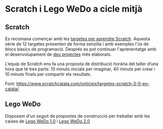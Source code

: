 # Scratch i Lego WeDo a cicle mitjà

## Scratch

Es recomana començar amb les [targetes per aprendre Scratch](https://github.com/Scratch-BiP/Recursos/tree/master/Cicle%20mitj%C3%A0/Scratch%20-%20Targetes). Aquesta sèrie de 12 targetes presenten de forma senzilla i amb exemples l'ús de blocs bàsics de programació. Després es pot continuar l'aprenentatge amb el desenvolupament de [deu projectes](https://github.com/Scratch-BiP/Recursos/tree/master/Cicle%20mitj%C3%A0/Scracth%20-%20Projectes) més elaborats. 

L’equip de Scratch ens fa una proposta de distribució horària del taller d’una hora que té tres parts: 10 minuts inicials per imaginar, 40 minuts per crear i 10 minuts finals per compartir els resultats.

Font: https://www.scratchcatala.com/noticies/targetes-scratch-3-0-en-catala/

## Lego WeDo

Disposem d'un seguit de propostes de construcció per treballar amb les caixes de [Lego WeDo 1.0](https://github.com/Scratch-BiP/Recursos/tree/master/Cicle%20mitj%C3%A0/Lego%20WeDo%201.0%20-%20Projectes) i [Lego WeDo 2.0](https://github.com/Scratch-BiP/Recursos/tree/master/Cicle%20mitj%C3%A0/Lego%20WeDo%202.0%20-%20Projectes)

